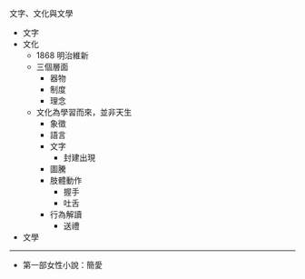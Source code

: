 文字、文化與文學

* 文字
* 文化
  * 1868 明治維新
  * 三個層面
    * 器物
    * 制度
    * 理念
  * 文化為學習而來，並非天生
    * 象徵
    * 語言
    * 文字
      * 封建出現
    * 圖騰
    * 肢體動作
      * 握手
      * 吐舌
    * 行為解讀
      * 送禮
* 文學



---

* 第一部女性小說：簡愛



